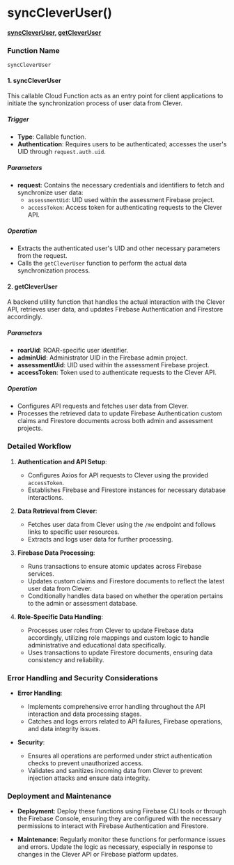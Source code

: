 # syncCleverUser()

#### [syncCleverUser](https://github.com/yeatmanlab/roar-firebase-functions/blob/e784650492722d24069aa9b0704d1873ea5dafee/gse-roar-admin/functions/src/index.ts#L103), [getCleverUser](https://github.com/yeatmanlab/roar-firebase-functions/blob/e784650492722d24069aa9b0704d1873ea5dafee/gse-roar-admin/functions/src/users/clever-sync-user.ts#L411)

### Function Name
`syncCleverUser`

#### 1. **syncCleverUser**
This callable Cloud Function acts as an entry point for client applications to initiate the synchronization process of user data from Clever.

##### Trigger
- **Type**: Callable function.
- **Authentication**: Requires users to be authenticated; accesses the user's UID through `request.auth.uid`.

##### Parameters
- **request**: Contains the necessary credentials and identifiers to fetch and synchronize user data:
  - `assessmentUid`: UID used within the assessment Firebase project.
  - `accessToken`: Access token for authenticating requests to the Clever API.

##### Operation
- Extracts the authenticated user's UID and other necessary parameters from the request.
- Calls the `getCleverUser` function to perform the actual data synchronization process.

#### 2. **getCleverUser**
A backend utility function that handles the actual interaction with the Clever API, retrieves user data, and updates Firebase Authentication and Firestore accordingly.

##### Parameters
- **roarUid**: ROAR-specific user identifier.
- **adminUid**: Administrator UID in the Firebase admin project.
- **assessmentUid**: UID used within the assessment Firebase project.
- **accessToken**: Token used to authenticate requests to the Clever API.

##### Operation
- Configures API requests and fetches user data from Clever.
- Processes the retrieved data to update Firebase Authentication custom claims and Firestore documents across both admin and assessment projects.

### Detailed Workflow

1. **Authentication and API Setup**:
   - Configures Axios for API requests to Clever using the provided `accessToken`.
   - Establishes Firebase and Firestore instances for necessary database interactions.

2. **Data Retrieval from Clever**:
   - Fetches user data from Clever using the `/me` endpoint and follows links to specific user resources.
   - Extracts and logs user data for further processing.

3. **Firebase Data Processing**:
   - Runs transactions to ensure atomic updates across Firebase services.
   - Updates custom claims and Firestore documents to reflect the latest user data from Clever.
   - Conditionally handles data based on whether the operation pertains to the admin or assessment database.

4. **Role-Specific Data Handling**:
   - Processes user roles from Clever to update Firebase data accordingly, utilizing role mappings and custom logic to handle administrative and educational data specifically.
   - Uses transactions to update Firestore documents, ensuring data consistency and reliability.

### Error Handling and Security Considerations

- **Error Handling**:
  - Implements comprehensive error handling throughout the API interaction and data processing stages.
  - Catches and logs errors related to API failures, Firebase operations, and data integrity issues.

- **Security**:
  - Ensures all operations are performed under strict authentication checks to prevent unauthorized access.
  - Validates and sanitizes incoming data from Clever to prevent injection attacks and ensure data integrity.

### Deployment and Maintenance

- **Deployment**: Deploy these functions using Firebase CLI tools or through the Firebase Console, ensuring they are configured with the necessary permissions to interact with Firebase Authentication and Firestore.

- **Maintenance**: Regularly monitor these functions for performance issues and errors. Update the logic as necessary, especially in response to changes in the Clever API or Firebase platform updates.
